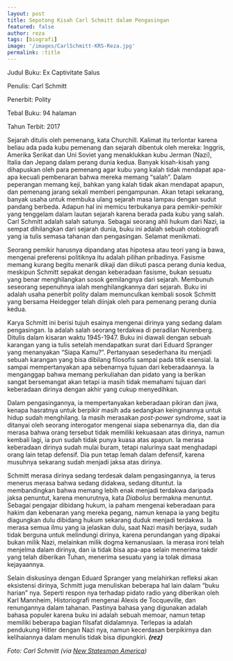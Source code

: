 ```yaml
---
layout: post
title: Sepotong Kisah Carl Schmitt dalam Pengasingan
featured: false
author: reza
tags: [biografi]
image: '/images/CarlSchmitt-KRS-Reza.jpg'
permalink: :title
---
```


Judul Buku: Ex Captivitate Salus

Penulis: Carl Schmitt

Penerbit: Polity

Tebal Buku: 94 halaman

Tahun Terbit: 2017

Sejarah ditulis oleh pemenang, kata Churchill. Kalimat itu terlontar karena beliau ada pada kubu pemenang dan sejarah dibentuk oleh mereka: Inggris, Amerika Serikat dan Uni Soviet yang menaklukkan kubu Jerman (Nazi), Italia dan Jepang dalam perang dunia kedua. Banyak kisah-kisah yang dihapuskan oleh para pemenang agar kubu yang kalah tidak mendapat apa-apa kecuali pembenaran bahwa mereka memang “salah”. Dalam peperangan memang keji, bahkan yang kalah tidak akan mendapat apapun, dan pemenang jarang sekali memberi pengampunan. Akan tetapi sekarang, banyak usaha untuk membuka ulang sejarah masa lampau dengan sudut pandang berbeda. Adapun hal ini memicu terbukanya para pemikir-pemikir yang tenggelam dalam lautan sejarah karena berada pada kubu yang salah. Carl Schmitt adalah salah satunya. Sebagai seorang ahli hukum dari Nazi, ia sempat dihilangkan dari sejarah dunia, buku ini adalah sebuah otobiografi yang ia tulis semasa tahanan dan pengasingan. Selamat menikmati.

Seorang pemikir harusnya dipandang atas hipotesa atau teori yang ia bawa, mengenai preferensi politiknya itu adalah pilihan pribadinya. Fasisme memang kurang begitu menarik dikaji dan diikuti pasca perang dunia kedua, meskipun Schmitt sepakat dengan keberadaan fasisme, bukan sesuatu yang benar menghilangkan sosok gemilangnya dari sejarah. Membunuh seseorang sepenuhnya ialah menghilangkannya dari sejarah. Buku ini adalah usaha penerbit polity dalam memunculkan kembali sosok Schmitt yang bersama Heidegger telah diinjak oleh para pemenang perang dunia kedua.

Karya Schmitt ini berisi tujuh esainya mengenai dirinya yang sedang dalam pengasingan. Ia adalah salah seorang terdakwa di peradilan Nurenberg. Ditulis dalam kisaran waktu 1945-1947. Buku ini diawali dengan sebuah karangan yang ia tulis setelah mendapatkan surat dari Eduard Spranger yang menanyakan “Siapa Kamu?”. Pertanyaan sesederhana itu menjadi sebuah karangan yang bisa dibilang filosofis sampai pada titik esensial. Ia sampai mempertanyakan apa sebenarnya tujuan dari keberadaannya. Ia menganggap bahwa memang perkuliahan dan pidato yang ia berikan sangat bersemangat akan tetapi ia masih tidak memahami tujuan dari keberadaan dirinya dengan akhir yang cukup menyedihkan.

Dalam pengasingannya, ia mempertanyakan keberadaan pikiran dan jiwa, kenapa hasratnya untuk berpikir masih ada sedangkan keinginannya untuk hidup sudah menghilang. Ia masih merasakan _post-power syndrome_, saat ia ditanyai oleh seorang interogator mengenai siapa sebenarnya dia, dan dia merasa bahwa orang tersebut tidak memiliki kekuasaan atas dirinya, namun kembali lagi, ia pun sudah tidak punya kuasa atas apapun. Ia merasa keberadaan dirinya sudah mulai buram, tetapi nalurinya saat menghadapi orang lain tetap defensif. Dia pun tetap lemah dalam defensif, karena musuhnya sekarang sudah menjadi jaksa atas dirinya.

Schmitt merasa dirinya sedang terdesak dalam pengasingannya, ia terus menerus merasa bahwa sedang didakwa, sedang dituntut. Ia membandingkan bahwa memang lebih enak menjadi terdakwa daripada jaksa penuntut, karena menurutnya, kata _Diabolus_ bermakna menuntut. Sebagai pengajar dibidang hukum, ia paham mengenai keberadaan para hakim dan kebenaran yang mereka pegang, namun kenapa ia yang begitu diagungkan dulu dibidang hukum sekarang duduk menjadi terdakwa. Ia merasa semua ilmu yang ia jelaskan dulu, saat Nazi masih berjaya, sudah tidak berguna untuk melindungi dirinya, karena perundangan yang dipakai bukan milik Nazi, melainkan milik dogma kemanusiaan. Ia merasa ironi telah menjelma dalam dirinya, dan ia tidak bisa apa-apa selain menerima takdir yang telah diberikan Tuhan, menerima sesuatu yang ia tolak dimasa kejayaannya.

Selain diskusinya dengan Eduard Spranger yang melahirkan refleksi akan eksistensi dirinya, Schmitt juga menuliskan beberapa hal lain dalam “buku harian” nya. Seperti respon nya terhadap pidato radio yang diberikan oleh Karl Mannheim, Historiografi mengenai Alexis de Tocqueville, dan renungannya dalam tahanan. Pastinya bahasa yang digunakan adalah bahasa populer karena buku ini adalah sebuah memoar, namun tetap memiliki beberapa bagian filsafat didalamnya. Terlepas ia adalah pendukung Hitler dengan Nazi nya, namun kecerdasan berpikirnya dan kelihaiannya dalam menulis tidak bisa dipungkiri. **_(rez)_**

_Foto: Carl Schmitt (via [New Statesman America](https://www.newstatesman.com/2019/04/terrifying-rehabilitation-nazi-scholar-carl-schmitt))_
